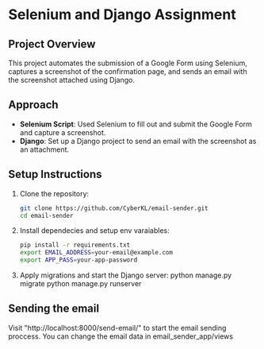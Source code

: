 # Selenium and Django Assignment

## Project Overview
This project automates the submission of a Google Form using Selenium, captures a screenshot of the confirmation page, and sends an email with the screenshot attached using Django.

## Approach
- **Selenium Script**: Used Selenium to fill out and submit the Google Form and capture a screenshot.
- **Django**: Set up a Django project to send an email with the screenshot as an attachment.

## Setup Instructions
1. Clone the repository:
   ```bash
   git clone https://github.com/CyberKL/email-sender.git
   cd email-sender 
2. Install dependecies and setup env varaiables:
    ```bash
    pip install -r requirements.txt
    export EMAIL_ADDRESS=your-email@example.com
    export APP_PASS=your-app-password
3. Apply migrations and start the Django server:
    python manage.py migrate
    python manage.py runserver

## Sending the email
Visit "http://localhost:8000/send-email/" to start the email sending proccess.
You can change the email data in email_sender_app/views
